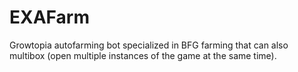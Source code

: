 # EXAFarm
Growtopia autofarming bot specialized in BFG farming that can also multibox (open multiple instances of the game at the same time). 
